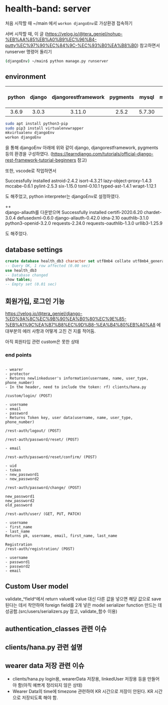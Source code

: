 # health-band: server

처음 시작할 때 ~/main 에서 `workon djangoEnv`로 가상환경 접속하기

서버 시작할 때, 이 글
(https://velog.io/@tera_geniel/nohup-%EB%AA%85%EB%A0%B9%EC%96%B4-putty%EC%97%90%EC%84%9C-%EC%93%B0%EA%B8%B0)
 참고하면서 runserver 명령어 돌리기
```bash
(djangoEnv) ~/main$ python manage.py runserver

```


## environment

| python | django | djangorestframework | pygments | mysql | mysqlclient | mysql-client-core | django-rest-auth | django-allauth | 
| :----: | :----: | :------------------:| :------: | :---: | :---------: | :---------------: | :--------------: | :----: |
| 3.6.9 | 3.0.3 | 3.11.0 | 2.5.2 | 5.7.30 | 2.0.1 | 5.7 | 0.9.5 | 0.42.0 |

```bash
sudo apt install python3-pip
sudo pip3 install virtualenvwrapper
mkvirtualenv djangoEnv
workon djangoEnv
```
을 통해 djangoEnv 아래에 위와 같이 django, djangorestframework, pygments 등의 환경을 구성하였다.
(https://learndjango.com/tutorials/official-django-rest-framework-tutorial-beginners 참고)

또한, vscode로 작업하면서

Successfully installed astroid-2.4.2 isort-4.3.21 lazy-object-proxy-1.4.3 mccabe-0.6.1 pylint-2.5.3 six-1.15.0 toml-0.10.1 typed-ast-1.4.1 wrapt-1.12.1

도 해주었고, python interpreter는 djangoEnv로 설정하였다.

++  
django-allauth를 다운받으며
Successfully installed certifi-2020.6.20 chardet-3.0.4 defusedxml-0.6.0 django-allauth-0.42.0 idna-2.10 oauthlib-3.1.0 python3-openid-3.2.0 requests-2.24.0 requests-oauthlib-1.3.0 urllib3-1.25.9

도 해주었다.

## database settings

```sql
create database health_db3 character set utf8mb4 collate utf8mb4_general_ci;
-- Query OK, 1 row affected (0.00 sec)
use health_db3
-- Database changed
show tables;
-- Empty set (0.01 sec)
```

## 회원가입, 로그인 기능

https://velog.io/@tera_geniel/django-%ED%9A%8C%EC%9B%90%EA%B0%80%EC%9E%85-%EB%A1%9C%EA%B7%B8%EC%9D%B8-%EA%B4%80%EB%A0%A8
에 대부분의 에러 사항과 어떻게 고친 건 지를 적어둠.

아직 회원타입 관련 custom은 못한 상태

### end points
```wearerData/post/ (POST)

```



```/linkedUser/post (POST)
- wearer
- protector
- Returns newlinkeduser's information(username, name, user_type, phone_number)
- In the header, need to include the token: rf) clients/hana.py
```

```
/custom/login/ (POST)

- username
- email
- password
- Returns Token key, user data(username, name, user_type, phone_number)
```
```
/rest-auth/logout/ (POST)
```
```
/rest-auth/password/reset/ (POST)

- email
```
```
/rest-auth/password/reset/confirm/ (POST)

- uid
- token
- new_password1
- new_password2
```
```
/rest-auth/password/change/ (POST)

new_password1
new_password2
old_password
```

```
/rest-auth/user/ (GET, PUT, PATCH)

- username
- first_name
- last_name
Returns pk, username, email, first_name, last_name
```
```
Registration
/rest-auth/registration/ (POST)

- username
- password1
- password2
- email
```

## Custom User model

validate_^field^에서 return value에 value 대신 다른 값을 넣으면 해당 값으로 save된다는 데서 착안하여 
foreign field를 2개 넣은 model serializer function 만드는 데 성공함.(src/users/serializers.py 참고, validate_함수 이용)



## authentication_classes 관련 이슈



## clients/hana.py 관련 설명

## wearer data 저장 관련 이슈
- clients/hana.py
login용, wearerData 저장용, linkedUser 저장용 등을 만들어야 함(아직 예쁘게 정리되지 않은 상태)
- Wearer Data의 time에 timezone 관련하여 KR 시간으로 저장이 안된다. KR 시간으로 저장되도록 해야 함.
